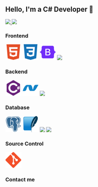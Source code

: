 ## Hello, I'm a C# Developer 👋


<div>
  <a href="https://beacons.ai/">
    <img height="200em" src="https://github-readme-stats.vercel.app/api?username=gabrielgarcia96&show_icons=true" />
    <img height="200em" src="https://github-readme-stats.vercel.app/api/top-langs/?username=gabrielgarcia96&layout=compact" />
  </a>
</div>

<div>
  <h3>Frontend</h3>
   <img height="50em" src="https://raw.githubusercontent.com/devicons/devicon/master/icons/html5/html5-plain.svg"> 
   <img height="50em" src="https://raw.githubusercontent.com/devicons/devicon/master/icons/css3/css3-plain.svg"> 
   <img height="50em" src="https://raw.githubusercontent.com/devicons/devicon/master/icons/bootstrap/bootstrap-plain.svg">
   <img height="50em" src="https://www.radzen.com/assets/radzen-logo-top-b2d6e9dcacf7d344bbab515b8748c5f4d702c6c5bfc349bd9ff9003016a3a6ee.svg"> 
</div>

<div>
  <h3>Backend</h3>
    <img height="50em" src="https://raw.githubusercontent.com/devicons/devicon/master/icons/csharp/csharp-plain.svg"> 
    <img height="50em" src="https://raw.githubusercontent.com/devicons/devicon/master/icons/dot-net/dot-net-plain.svg"> 
     <img height="50em" src="https://upload.wikimedia.org/wikipedia/commons/d/d0/Blazor.png"> 
</div>

<div>
  <h3>Database</h3>
  <img height="50em" src="https://raw.githubusercontent.com/devicons/devicon/master/icons/postgresql/postgresql-plain.svg">
  <img height="50em" src="https://raw.githubusercontent.com/devicons/devicon/master/icons/sqlite/sqlite-original.svg"> 
  <img height="50em" src="https://www.svgrepo.com/show/331488/mongodb.svg"> 
  <img height="50em" src="https://www.svgrepo.com/show/508811/dbs-sqlserver.svg"> 
</div>

<div>
   <h3>Source Control</h3>
  <img height="50em" src="https://raw.githubusercontent.com/devicons/devicon/master/icons/git/git-original.svg"> 
</div>

<div>
 <h3>Contact me</h3>
</div>

